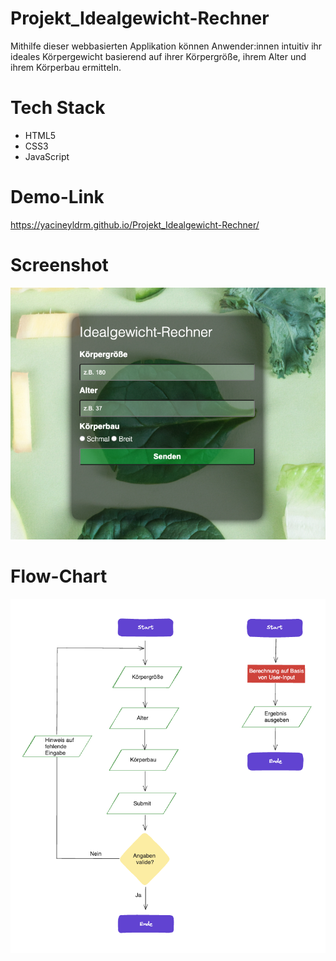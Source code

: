 # Projekt_Idealgewicht-Rechner

Mithilfe dieser webbasierten Applikation können Anwender:innen intuitiv ihr ideales Körpergewicht basierend auf ihrer Körpergröße, ihrem Alter und ihrem Körperbau ermitteln.

# Tech Stack

- HTML5
- CSS3
- JavaScript

# Demo-Link

https://yacineyldrm.github.io/Projekt_Idealgewicht-Rechner/

# Screenshot

<img width="702" alt="Screenhot Mehrwertsteuer-Rechner" src="./assets/resources/Screenshot-Default.png">

# Flow-Chart

<img width="702" alt="Screenhot Mehrwertsteuer-Rechner" src="./assets/resources/Flow-Chart_Idealgewicht-Rechner.png">
